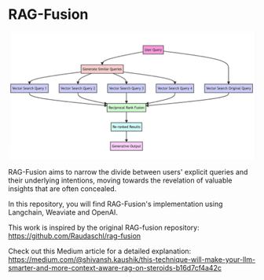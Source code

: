# RAG-Fusion
![RAG-Fusion Workflow](https://github.com/shivanshkaushikk/rag-fusion/blob/main/flow.jpg?raw=true)

RAG-Fusion aims to narrow the divide between users' explicit queries and their underlying intentions, moving towards the revelation of valuable insights that are often concealed.

In this repository, you will find RAG-Fusion's implementation using Langchain, Weaviate and OpenAI.

This work is inspired by the original RAG-fusion repository: https://github.com/Raudaschl/rag-fusion

Check out this Medium article for a detailed explanation: https://medium.com/@shivansh.kaushik/this-technique-will-make-your-llm-smarter-and-more-context-aware-rag-on-steroids-b16d7cf4a42c
